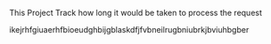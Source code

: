 This Project Track how long it would be taken to process the request 


<!-- how this usefull -->
ikejrhfgiuaerhfbioeudghbijgblaskdfjfvbneilrugbniubrkjbviuhbgber